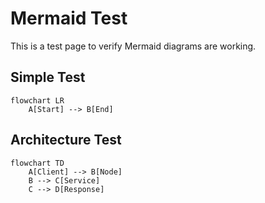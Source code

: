 # Mermaid Test

This is a test page to verify Mermaid diagrams are working.

## Simple Test

```mermaid
flowchart LR
    A[Start] --> B[End]
```

## Architecture Test

```mermaid
flowchart TD
    A[Client] --> B[Node]
    B --> C[Service]
    C --> D[Response]
``` 